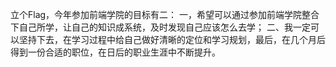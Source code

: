 立个Flag，今年参加前端学院的目标有二：
一，希望可以通过参加前端学院整合下自己所学，让自己的知识成系统，及时发现自己应该怎么去学；
二、我一定可以坚持下去，在学习过程中给自己做好清晰的定位和学习规划，最后，在几个月后得到一份合适的职位，在日后的职业生涯中不断提升。